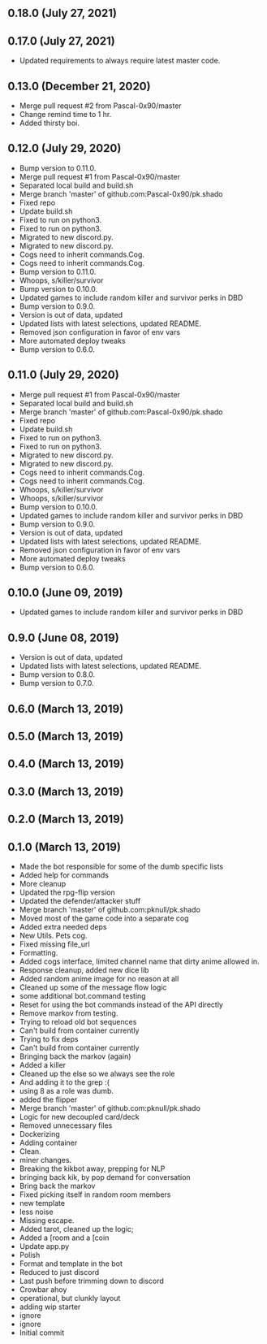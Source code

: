 ## 0.18.0 (July 27, 2021)


## 0.17.0 (July 27, 2021)
  - Updated requirements to always require latest master code.

## 0.13.0 (December 21, 2020)
  - Merge pull request #2 from Pascal-0x90/master
  - Change remind time to 1 hr.
  - Added thirsty boi.

## 0.12.0 (July 29, 2020)
  - Bump version to 0.11.0.
  - Merge pull request #1 from Pascal-0x90/master
  - Separated local build and build.sh
  - Merge branch 'master' of github.com:Pascal-0x90/pk.shado
  - Fixed repo
  - Update build.sh
  - Fixed to run on python3.
  - Fixed to run on python3.
  - Migrated to new discord.py.
  - Migrated to new discord.py.
  - Cogs need to inherit commands.Cog.
  - Cogs need to inherit commands.Cog.
  - Bump version to 0.11.0.
  - Whoops, s/killer/survivor
  - Bump version to 0.10.0.
  - Updated games to include random killer and survivor perks in DBD
  - Bump version to 0.9.0.
  - Version is out of data, updated
  - Updated lists with latest selections, updated README.
  - Removed json configuration in favor of env vars
  - More automated deploy tweaks
  - Bump version to 0.6.0.

## 0.11.0 (July 29, 2020)
  - Merge pull request #1 from Pascal-0x90/master
  - Separated local build and build.sh
  - Merge branch 'master' of github.com:Pascal-0x90/pk.shado
  - Fixed repo
  - Update build.sh
  - Fixed to run on python3.
  - Fixed to run on python3.
  - Migrated to new discord.py.
  - Migrated to new discord.py.
  - Cogs need to inherit commands.Cog.
  - Cogs need to inherit commands.Cog.
  - Whoops, s/killer/survivor
  - Whoops, s/killer/survivor
  - Bump version to 0.10.0.
  - Updated games to include random killer and survivor perks in DBD
  - Bump version to 0.9.0.
  - Version is out of data, updated
  - Updated lists with latest selections, updated README.
  - Removed json configuration in favor of env vars
  - More automated deploy tweaks
  - Bump version to 0.6.0.

## 0.10.0 (June 09, 2019)
  - Updated games to include random killer and survivor perks in DBD

## 0.9.0 (June 08, 2019)
  - Version is out of data, updated
  - Updated lists with latest selections, updated README.
  - Bump version to 0.8.0.
  - Bump version to 0.7.0.

## 0.6.0 (March 13, 2019)


## 0.5.0 (March 13, 2019)


## 0.4.0 (March 13, 2019)


## 0.3.0 (March 13, 2019)


## 0.2.0 (March 13, 2019)


## 0.1.0 (March 13, 2019)
  - Made the bot responsible for some of the dumb specific lists
  - Added help for commands
  - More cleanup
  - Updated the rpg-flip version
  - Updated the defender/attacker stuff
  - Merge branch 'master' of github.com:pknull/pk.shado
  - Moved most of the game code into a separate cog
  - Added extra needed deps
  - New Utils. Pets cog.
  - Fixed missing file_url
  - Formatting.
  - Added cogs interface, limited channel name that dirty anime allowed in.
  - Response cleanup, added new dice lib
  - Added random anime image for no reason at all
  - Cleaned up some of the message flow logic
  - some additional bot.command testing
  - Reset for using the bot commands instead of the API directly
  - Remove markov from testing.
  - Trying to reload old bot sequences
  - Can't build from container currently
  - Trying to fix deps
  - Can't build from container currently
  - Bringing back the markov (again)
  - Added a killer
  - Cleaned up the else so we always see the role
  - And adding it to the grep :(
  - using 8 as a role was dumb.
  - added the flipper
  - Merge branch 'master' of github.com:pknull/pk.shado
  - Logic for new decoupled card/deck
  - Removed unnecessary files
  - Dockerizing
  - Adding container
  - Clean.
  - miner changes.
  - Breaking the kikbot away, prepping for NLP
  - bringing back kik, by pop demand for conversation
  - Bring back the markov
  - Fixed picking itself in random room members
  - new template
  - less noise
  - Missing escape.
  - Added tarot, cleaned up the logic;
  - Added a [room and a [coin
  - Update app.py
  - Polish
  - Format and template in the bot
  - Reduced to just discord
  - Last push before trimming down to discord
  - Crowbar ahoy
  - operational, but clunkly layout
  - adding wip starter
  - ignore
  - ignore
  - Initial commit

